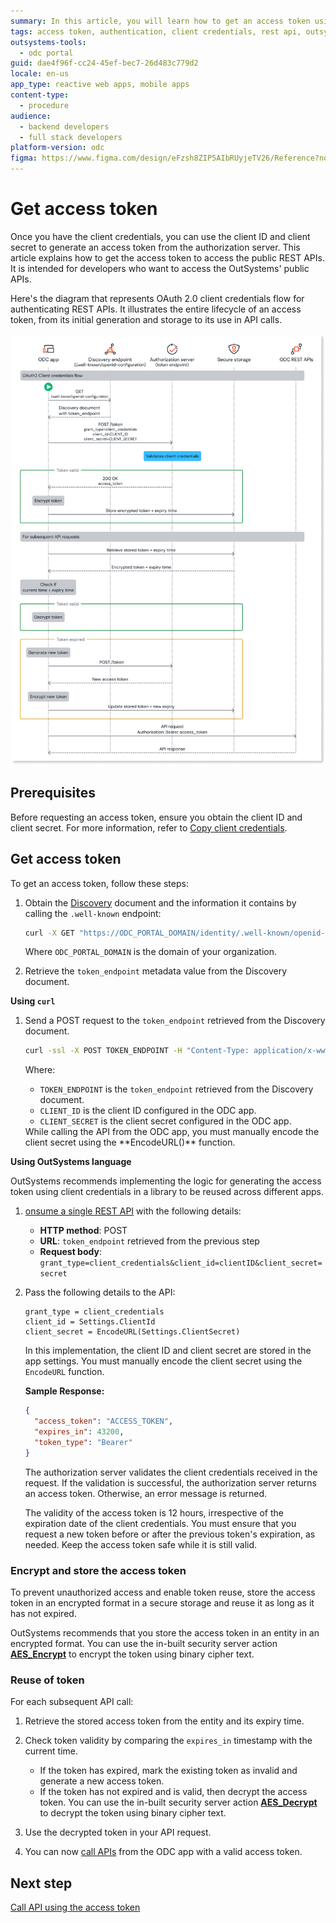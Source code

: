 ```yaml
---
summary: In this article, you will learn how to get an access token using the client credentials.
tags: access token, authentication, client credentials, rest api, outsystems
outsystems-tools:
  - odc portal
guid: dae4f96f-cc24-45ef-bec7-26d483c779d2
locale: en-us
app_type: reactive web apps, mobile apps
content-type:
  - procedure
audience:
  - backend developers
  - full stack developers
platform-version: odc
figma: https://www.figma.com/design/eFzsh8ZIP5AIbRUyjeTV26/Reference?node-id=4711-44
---
```

# Get access token 

Once you have the client credentials, you can use the client ID and client secret to generate an access token from the authorization server. This article explains how to get the access token to access the public REST APIs. It is intended for developers who want to access the OutSystems' public APIs.

Here's the diagram that represents OAuth 2.0 client credentials flow for authenticating REST APIs. It illustrates the entire lifecycle of an access token, from its initial generation and storage to its use in API calls. 

![Diagram showing the OAuth 2.0 client credentials flow for authenticating REST APIs, including steps for obtaining, storing, and using an access token.](images/odc-api-get-access-token-diag.png "OAuth 2.0 Client Credentials Flow Diagram")

## Prerequisites

Before requesting an access token, ensure you obtain the client ID and client secret. For more information, refer to [Copy client credentials](create-api-client.md#copy-client-credentials).

## Get access token

To get an access token, follow these steps:

1. Obtain the [Discovery](about-oidc-discovery-document.md) document and the information it contains by calling the `.well-known` endpoint:

    ```bash
    curl -X GET "https://ODC_PORTAL_DOMAIN/identity/.well-known/openid-configuration" -H "accept: application/json"
    ```

    Where `ODC_PORTAL_DOMAIN` is the domain of your organization.

2. Retrieve the `token_endpoint` metadata value from the Discovery document.
   
**Using `curl`**

1. Send a POST request to the `token_endpoint` retrieved from the Discovery document.

    ```bash
    curl -ssl -X POST TOKEN_ENDPOINT -H "Content-Type: application/x-www-form-urlencoded" -d "grant_type=client_credentials&client_id=CLIENT_ID&client_secret=CLIENT_SECRET"
    ```

    Where:
    * `TOKEN_ENDPOINT` is the `token_endpoint` retrieved from the Discovery document.
    * `CLIENT_ID` is the client ID configured in the ODC app.
    * `CLIENT_SECRET` is the client secret configured in the ODC app.

    <div class="info" markdown="1">
    While calling the API from the ODC app, you must manually encode the client secret using the **EncodeURL()** function.
    </div>

**Using OutSystems language**

OutSystems recommends implementing the logic for generating the access token using client credentials in a library to be reused across different apps.

1. [onsume a single REST API](../../../../integration-with-systems/consume_rest/consume-a-rest-api.md#add-a-single-rest-api-method--single-method-) with the following details:

    * **HTTP method**: POST
    * **URL**: `token_endpoint` retrieved from the previous step
    * **Request body**: `grant_type=client_credentials&client_id=clientID&client_secret=secret`

2. Pass the following details to the API:

    ```plaintext
    grant_type = client_credentials
    client_id = Settings.ClientId
    client_secret = EncodeURL(Settings.ClientSecret)
    ```

    In this implementation, the client ID and client secret are stored in the app settings. You must manually encode the client secret using the `EncodeURL` function.

    **Sample Response:**

    ```json
    {
      "access_token": "ACCESS_TOKEN",
      "expires_in": 43200,
      "token_type": "Bearer"
    }
    ```

    The authorization server validates the client credentials received in the request. If the validation is successful, the authorization server returns an access token. Otherwise, an error message is returned.

    <div class="info" markdown="1">

    The validity of the access token is 12 hours, irrespective of the expiration date of the client credentials. You must ensure that you request a new token before or after the previous token's expiration, as needed. Keep the access token safe while it is still valid.
    
    </div>

### Encrypt and store the access token

To prevent unauthorized access and enable token reuse, store the access token in an encrypted format in a secure storage and reuse it as long as it has not expired. 

OutSystems recommends that you store the access token in an entity in an encrypted format. You can use the in-built security server action [**AES\_Encrypt**](../../../libraries/security.md#aes_encrypt) to encrypt the token using binary cipher text.

### Reuse of token

For each subsequent API call:

1. Retrieve the stored access token from the entity and its expiry time.

1. Check token validity by comparing the `expires_in` timestamp with the current time.

   * If the token has expired, mark the existing token as invalid and generate a new access token.
   * If the token has not expired and is valid, then decrypt the access token. You can use the in-built security server action [**AES\_Decrypt**](../../../libraries/security.md#aes_decrypt) to decrypt the token using binary cipher text.  
  
2. Use the decrypted token in your API request.

3. You can now [call APIs](call-api.md) from the ODC app with a valid access token.

## Next step

[Call API using the access token](call-api.md)

